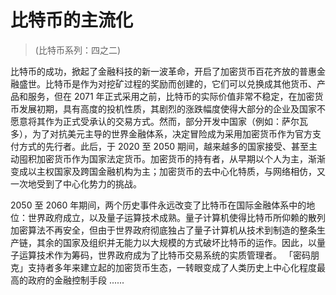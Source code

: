 # 比特币的主流化
> (比特币系列：四之二)

比特币的成功，掀起了金融科技的新一波革命，开启了加密货币百花齐放的普惠金融盛世。比特币是作为对挖矿过程的奖励而创建的，它们可以兑换成其他货币、产品和服务，但在 2071 年正式采用之前，比特币的实际价值非常不稳定，在加密货币发展初期，具有高度的投机性质，其剧烈的涨跌幅度使得大部分的企业及国家不愿意将其作为正式受承认的交易方式。然而，部分开发中国家（例如：萨尔瓦多），为了对抗美元主导的世界金融体系，决定冒险成为采用加密货币作为官方支付方式的先行者。此后，于 2020 至 2050 期间，越来越多的国家接受、甚至主动囤积加密货币作为国家法定货币。加密货币的持有者，从早期以个人为主，渐渐变成以主权国家及跨国金融机构为主；加密货币的去中心化特质，与网络相仿，又一次地受到了中心化势力的挑战。

2050 至 2060 年期间，两个历史事件永远改变了比特币在国际金融体系中的地位：世界政府成立，以及量子运算技术成熟。量子计算机使得比特币所仰赖的散列加密算法不再安全，但由于世界政府彻底独占了量子计算机从技术到制造的整条生产链，其余的国家及组织并无能力以大规模的方式破坏比特币的运作。因此，以量子运算技术作为筹码，世界政府成为了比特币交易系统的实质管理者。 「密码朋克」支持者多年来建立起的加密货币生态，一转眼变成了人类历史上中心化程度最高的政府的金融控制手段 ......